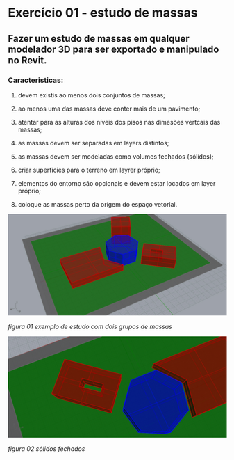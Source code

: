 # Exercício 01 - estudo de massas

## Fazer um estudo de massas em **qualquer** modelador 3D para ser exportado e manipulado no Revit.

### Caracteristicas:

1. devem existis ao menos dois conjuntos de massas;

1. ao menos uma das massas deve conter mais de um pavimento;

1. atentar para as alturas dos níveis dos pisos nas dimesões vertcais das massas;

1. as massas devem ser separadas em layers distintos;

1. as massas devem ser modeladas como volumes fechados (sólidos);

1. criar superfícies para o terreno em layrer próprio;

1. elementos do entorno são opcionais e devem estar locados em layer próprio;

1. coloque as massas perto da orígem do espaço vetorial.


![exemplo 01](exemploMassas.jpg "figura 01 - exemplo de estudo com dois grupos de massas" )

*figura 01 exemplo de estudo com dois grupos de massas*



![exemplo 02](https://github.com/255ribeiro/Intro_Revit/blob/master/EstudoDeMassas-e01/exemploMassas_02%20.jpg "figura 02 - exemplo de sólidos fechados" )


*figura 02 sólidos fechados*
